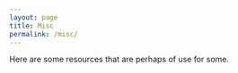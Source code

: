 ```yaml
---
layout: page
title: Misc
permalink: /misc/
---
```



Here are some resources that are perhaps of use for some.
